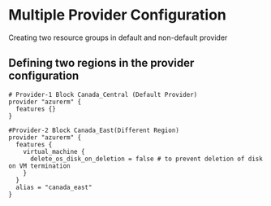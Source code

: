 # Multiple Provider Configuration
Creating two resource groups in default and non-default provider

## Defining two regions in the provider configuration
```t
# Provider-1 Block Canada_Central (Default Provider)
provider "azurerm" {
  features {}
}

#Provider-2 Block Canada_East(Different Region)
provider "azurerm" {
  features {
    virtual_machine {
      delete_os_disk_on_deletion = false # to prevent deletion of disk on VM termination 
    }
  }
  alias = "canada_east"
}
```

